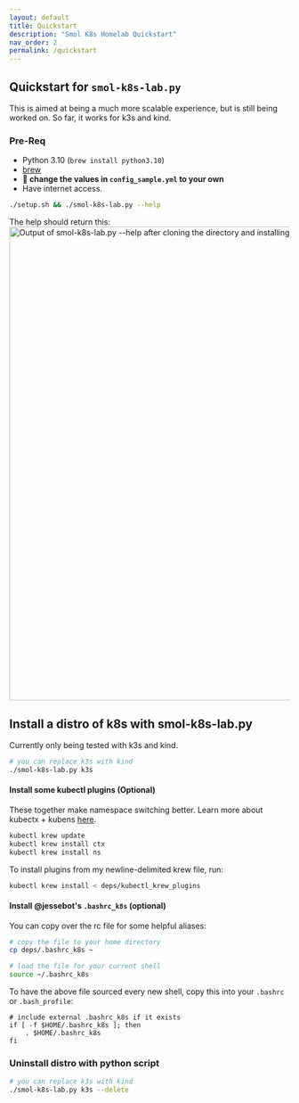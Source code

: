 ```yaml
---
layout: default
title: Quickstart
description: "Smol K8s Homelab Quickstart"
nav_order: 2
permalink: /quickstart
---
```


## Quickstart for `smol-k8s-lab.py`
This is aimed at being a much more scalable experience, but is still being worked on. So far, it works for k3s and kind.

### Pre-Req
- Python 3.10 (`brew install python3.10`)
- [brew](https://brew.sh)
- **:bell: change the values in `config_sample.yml` to your own**
- Have internet access.

```bash
./setup.sh && ./smol-k8s-lab.py --help
```

The help should return this:
<img src="https://raw.githubusercontent.com/jessebot/smol_k8s_homelab/main/docs/screenshots/help_txt.png" width="850" alt="Output of smol-k8s-lab.py --help after cloning the directory and installing the prerequisites.">


## Install a distro of k8s with smol-k8s-lab.py
Currently only being tested with k3s and kind.
```bash
# you can replace k3s with kind
./smol-k8s-lab.py k3s
```

#### Install some kubectl plugins (Optional)
These together make namespace switching better. Learn more about kubectx + kubens [here](https://github.com/ahmetb/kubectx).
```bash
kubectl krew update
kubectl krew install ctx
kubectl krew install ns
```
To install plugins from my newline-delimited krew file, run:
```bash
kubectl krew install < deps/kubectl_krew_plugins
```

#### Install @jessebot's `.bashrc_k8s` (optional)
You can copy over the rc file for some helpful aliases:
```bash
# copy the file to your home directory
cp deps/.bashrc_k8s ~

# load the file for your current shell
source ~/.bashrc_k8s
```
To have the above file sourced every new shell, copy this into your `.bashrc` or `.bash_profile`:
```
# include external .bashrc_k8s if it exists
if [ -f $HOME/.bashrc_k8s ]; then
    . $HOME/.bashrc_k8s
fi
```

### Uninstall distro with python script
```bash
# you can replace k3s with kind
./smol-k8s-lab.py k3s --delete
```
